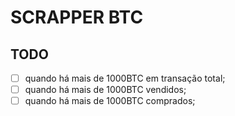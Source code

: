 # SCRAPPER BTC

## TODO

- [ ] quando há mais de 1000BTC em transação total;
- [ ] quando há mais de 1000BTC vendidos;
- [ ] quando há mais de 1000BTC comprados;
